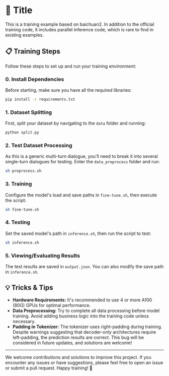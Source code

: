 
# 🚀 Title
This is a training example based on baichuan2. In addition to the official training code, it includes parallel inference code, which is rare to find in existing examples.

## 📋 Training Steps
Follow these steps to set up and run your training environment:

### 0. Install Dependencies
Before starting, make sure you have all the required libraries:
```bash
pip install -r requirements.txt
```

### 1. Dataset Splitting
First, split your dataset by navigating to the `data` folder and running:
```bash
python split.py
```

### 2. Test Dataset Processing
As this is a generic multi-turn dialogue, you'll need to break it into several single-turn dialogues for testing. Enter the `data_preprocess` folder and run:
```bash
sh preprocess.sh
```

### 3. Training
Configure the model's load and save paths in `fine-tune.sh`, then execute the script:
```bash
sh fine-tune.sh
```

### 4. Testing
Set the saved model's path in `inference.sh`, then run the script to test:
```bash
sh inference.sh
```

### 5. Viewing/Evaluating Results
The test results are saved in `output.json`. You can also modify the save path in `inference.sh`.

## 💡 Tricks & Tips
- **Hardware Requirements:** It's recommended to use 4 or more A100 (80G) GPUs for optimal performance.
- **Data Preprocessing:** Try to complete all data processing before model training. Avoid adding business logic into the training code unless necessary.
- **Padding in Tokenizer:** The tokenizer uses right-padding during training. Despite warnings suggesting that decoder-only architectures require left-padding, the prediction results are correct. This bug will be considered in future updates, and solutions are welcome!

---

We welcome contributions and solutions to improve this project. If you encounter any issues or have suggestions, please feel free to open an issue or submit a pull request. Happy training! 🎉
